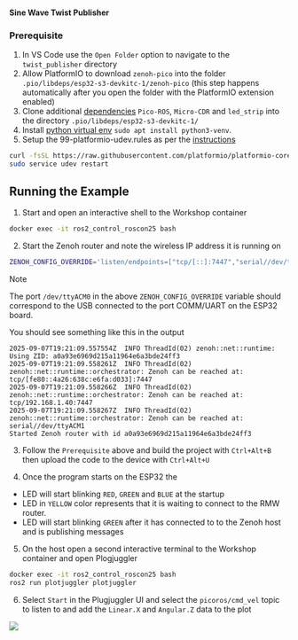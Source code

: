 #### Sine Wave Twist Publisher

### Prerequisite
1. In VS Code use the `Open Folder` option to navigate to the `twist_publisher` directory
2. Allow PlatformIO to download `zenoh-pico` into the folder `.pio/libdeps/esp32-s3-devkitc-1/zenoh-pico` (this step happens automatically after you open the folder with the PlatformIO extension enabled)
3. Clone additional [dependencies](platformio.ini#L35) `Pico-ROS`, `Micro-CDR` and `led_strip` into the directory `.pio/libdeps/esp32-s3-devkitc-1/`
4. Install [python virtual env](https://docs.platformio.org/en/latest/faq/install-python.html) `sudo apt install python3-venv`.
5. Setup the 99-platformio-udev.rules as per the [instructions](https://docs.platformio.org/en/latest/core/installation/udev-rules.html#platformio-udev-rules)

```bash
curl -fsSL https://raw.githubusercontent.com/platformio/platformio-core/develop/platformio/assets/system/99-platformio-udev.rules | sudo tee /etc/udev/rules.d/99-platformio-udev.rules
sudo service udev restart
```

## Running the Example

1. Start and open an interactive shell to the Workshop container
```bash
docker exec -it ros2_control_roscon25 bash
```

2. Start the Zenoh router and note the wireless IP address it is running on
```bash
ZENOH_CONFIG_OVERRIDE='listen/endpoints=["tcp/[::]:7447","serial//dev/ttyACM0#baudrate=115200"]' ros2 run rmw_zenoh_cpp rmw_zenohd
```

> [!NOTE]
> The port `/dev/ttyACM0` in the above `ZENOH_CONFIG_OVERRIDE` variable should correspond to the USB connected to the port COMM/UART on the ESP32 board.

You should see something like this in the output
```
2025-09-07T19:21:09.557554Z  INFO ThreadId(02) zenoh::net::runtime: Using ZID: a0a93e6969d215a11964e6a3bde24ff3
2025-09-07T19:21:09.558261Z  INFO ThreadId(02) zenoh::net::runtime::orchestrator: Zenoh can be reached at: tcp/[fe80::4a26:638c:e6fa:d033]:7447
2025-09-07T19:21:09.558266Z  INFO ThreadId(02) zenoh::net::runtime::orchestrator: Zenoh can be reached at: tcp/192.168.1.40:7447
2025-09-07T19:21:09.558267Z  INFO ThreadId(02) zenoh::net::runtime::orchestrator: Zenoh can be reached at: serial//dev/ttyACM1
Started Zenoh router with id a0a93e6969d215a11964e6a3bde24ff3
```

3.  Follow the `Prerequisite` above and build the project with `Ctrl+Alt+B` then upload the code to the device with `Ctrl+Alt+U`

4. Once the program starts on the ESP32 the
- LED will start blinking `RED`, `GREEN` and `BLUE` at the startup
- LED in `YELLOW` color represents that it is waiting to connect to the RMW router.
- LED will start blinking `GREEN` after it has connected to to the Zenoh host and is publishing messages

5. On the host open a second interactive terminal to the Workshop container and open Plogjuggler
```bash
docker exec -it ros2_control_roscon25 bash
ros2 run plotjuggler plotjuggler
```

6. Select `Start` in the Plugjuggler UI and select the `picoros/cmd_vel` topic to listen to and add the `Linear.X` and `Angular.Z` data to the plot

<img src="../docs/picoros_cmd_vel_example_plot.png">
